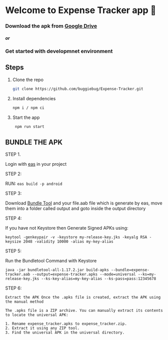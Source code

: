 # Welcome to Expense Tracker app 👋


### Download the apk from [Google Drive](https://drive.google.com/drive/folders/1LBcar6plmqPFoRJs6AcoW0EB8nobNeEX?usp=drive_link)


#####   or

### Get started with developmnet environment

## Steps

1. Clone the repo

    ```bash 
    git clone https://github.com/buggiebug/Expense-Tracker.git
    ```
2. Install dependencies

   ```bash
   npm i / npm ci
   ```

3. Start the app

   ```bash
    npm run start
   ```


## BUNDLE THE APK

STEP 1.

Login with [eas](https://expo.dev/login) in your project 

STEP 2:

RUN: `eas build -p android`    

STEP 3:

Download [Bundle Tool](https://github.com/google/bundletool/releases) and your file.aab file which is generate by eas, move them into a folder called output and goto inside the output directory

STEP 4:

If you have not Keystore then Generate Signed APKs using:

    keytool -genkeypair -v -keystore my-release-key.jks -keyalg RSA -keysize 2048 -validity 10000 -alias my-key-alias


STEP 5:

Run the Bundletool Command with Keystore 

    java -jar bundletool-all-1.17.2.jar build-apks --bundle=expense-tracker.aab --output=expense-tracker.apks --mode=universal --ks=my-release-key.jks --ks-key-alias=my-key-alias --ks-pass=pass:12345678


STEP 6:

    Extract the APK Once the .apks file is created, extract the APK using the manual method

    The .apks file is a ZIP archive. You can manually extract its contents to locate the universal APK:

    1. Rename expense_tracker.apks to expense_tracker.zip.
    2. Extract it using any ZIP tool.
    3. Find the universal APK in the universal directory.

